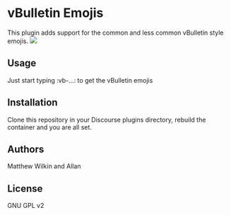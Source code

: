 # vBulletin Emojis

This plugin adds support for the common and less common vBulletin style emojis.
![](https://raw.githubusercontent.com/cpradio/vb_emoji/master/screenshot.png)

## Usage

Just start typing :vb-...: to get the vBulletin emojis

## Installation

Clone this repository in your Discourse plugins directory, rebuild the container and you are all set.

## Authors

Matthew Wilkin and Allan

## License

GNU GPL v2